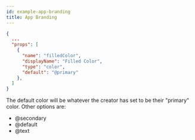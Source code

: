 ```yaml
---
id: example-app-branding
title: App Branding
---
```


```json
{
  ...
  "props": [
    {
      "name": "filledColor",
      "displayName": "Filled Color",
      "type": "color",
      "default": "@primary"
    },
  ]
}

```

The default color will be whatever the creator has set to be their "primary" color. Other options are:

- @secondary
- @default
- @text

